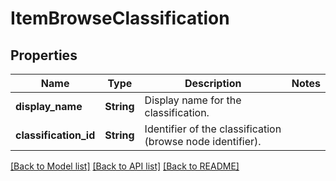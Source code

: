 # ItemBrowseClassification

## Properties

Name | Type | Description | Notes
------------ | ------------- | ------------- | -------------
**display_name** | **String** | Display name for the classification. | 
**classification_id** | **String** | Identifier of the classification (browse node identifier). | 

[[Back to Model list]](../README.md#documentation-for-models) [[Back to API list]](../README.md#documentation-for-api-endpoints) [[Back to README]](../README.md)


